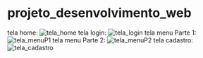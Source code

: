 # projeto_desenvolvimento_web
tela home:
![tela_home](https://github.com/Marcosvfnascimento/projeto_desenvolvimento_web/assets/114705837/c0d2eec1-2e46-4bd7-b845-ce352eaf2da1)
tela login:
![tela_login](https://github.com/Marcosvfnascimento/projeto_desenvolvimento_web/assets/114705837/47293f94-8b86-4e2b-bb5e-aebc23106a88)
tela menu Parte 1:
![tela_menuP1](https://github.com/Marcosvfnascimento/projeto_desenvolvimento_web/assets/114705837/fd39a645-3153-48be-b868-c987f395eb25)
tela menu Parte 2:
![tela_menuP2](https://github.com/Marcosvfnascimento/projeto_desenvolvimento_web/assets/114705837/e1a3e2bd-1a0f-4de1-84f3-0e82b86bca68)
tela cadastro:
![tela_cadastro](https://github.com/Marcosvfnascimento/projeto_desenvolvimento_web/assets/114705837/c0d5b90d-6058-4a4a-8053-13e5922e90eb)
